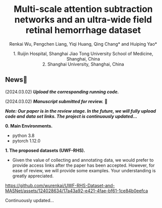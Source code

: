 <p align="center">
  <h1 align="center">Multi-scale attention subtraction networks and an ultra-wide field retinal hemorrhage dataset</h1>
  <p align="center">
    Renkai Wu, Pengchen Liang, Yiqi Huang, Qing Chang* and Huiping Yao*
  </p>
    <p align="center">
      1. Ruijin Hospital, Shanghai Jiao Tong University School of Medicine, Shanghai, China</br>
      2. Shanghai University, Shanghai, China</br>
  </p>
</p>

## News🚀
(2024.03.02) ***Upload the corresponding running code.*** 

(2024.03.02) ***Manuscript submitted for review.*** 📃

***Note: Our paper is in the review stage. In the future, we will fully upload code and data set links. The project is continuously updated...***

**0. Main Environments.**
- python 3.8
- pytorch 1.12.0

**1. The proposed datasets (UWF-RHS).**
- Given the value of collecting and annotating data, we would prefer to provide access links after the paper has been accepted. However, for ease of review, we will provide some examples. Your understanding is greatly appreciated.



https://github.com/wurenkai/UWF-RHS-Dataset-and-MASNet/assets/124028634/17a43a92-e421-4fae-bf61-1ce84b0eefca




Continuously updated...
